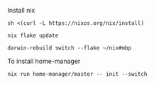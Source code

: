 Install nix

`sh <(curl -L https://nixos.org/nix/install)`

`nix flake update`

`darwin-rebuild switch --flake ~/nix#mbp`

To install home-manager

`nix run home-manager/master -- init --switch`
